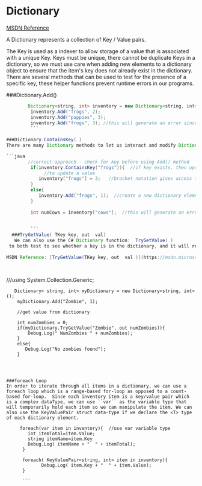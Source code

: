 # Dictionary

[MSDN Reference](https://msdn.microsoft.com/en-us/library/xfhwa508.aspx)

A Dictionary represents a collection of Key / Value pairs.

The Key is used as a indexer to allow storage of a value that is associated with a unique Key.  Keys must be unique, there cannot be duplicate Keys in a dictionary, so we must use care when adding new elements to a dictionary object to ensure that the item's key does not already exist in the dictionary.  There are several methods that can be used to test for the presence of a specific key, these helper functions prevent runtime errors in our programs.

###Dictionary.Add()
```java
        Dictionary<string, int> inventory = new Dictionary<string, int>();
         inventory.Add("frogs", 2);
         inventory.Add("puppies", 3);
         inventory.Add("frogs", 3); //this will generate an error since the frog key already exists
         ```
         
###Dictionary.ContainsKey( )
There are many Dictionary methods to let us interact and modify Dictionary elements.  Before we can work with the Dictionary, for inserts or any other modification, we should always to check to see if the key, associated with our current item. Otherwise, we'll get a run-time error based on the existence in the dictionary. Similarly, if we want to update the value of a dictionary item, we must first check that the key exists. 

```java
        //correct approach - check for key before using Add() method
         if(inventory.ContainsKey("frogs")){  //if key exists, then update value
              //to update a value
            inventory["frogs"] = 3;   //bracket notation gives access to the value element
         }
         else{
            inventory.Add("frogs", 1);  //create a new dictionary element that is key/value pair
         }
         
         int numCows = inventory["cows"];  //this will generate an error since the key doesn't exist
         
         
         ```
  ###TryGetValue( TKey key, out  val)       
   We can also use the C# Dictionary function:  TryGetValue( )
 to both test to see whether a key is in the dictionary, and it will return the value in the variable declared with the variable modifier ```out```
  
MSDN Reference: [TryGetValue(TKey key, out  val )](https://msdn.microsoft.com/en-us/library/bb347013.aspx)
   
 
  ```
 ///using System.Collection.Generic;  
 
       Dictionary< string, int> myDictionary = new Dictionary<string, int>();
		myDictionary.Add("Zombie", 1);
        
        //get value from dictionary
        
        int numZombies = 0;
		if(myDictionary.TryGetValue("Zombie", out numZombies)){
			Debug.Log(" NumZombies " + numZombies);
		}
        else{
           Debug.Log("No zombies found");
        }
 
 ```
           
         
         
 ###foreach Loop
In order to iterate through all items in a dictionary, we can use a foreach loop which is a range-based for-loop as opposed to a count-based for-loop.  Since each inventory item is a key/value pair which is a complex dataType, we can use ``var`` as the variable type that will temporarily hold each item so we can manipulate the item. We can also use the KeyValuePair struct data-type if we declare the <T> type of each dictionary element. 
```

         foreach(var item in inventory){  //use var variable type
	      	int itemTotal=item.Value;
	      	string itemName=item.Key
	        Debug.Log( itemName + "  " + itemTotal);
	      }  
	      
	      foreach( KeyValuePair<string, int> item in inventory){  
	             Debug.Log( item.Key + "  " + item.Value);
	      }
	      
	      ```
	      